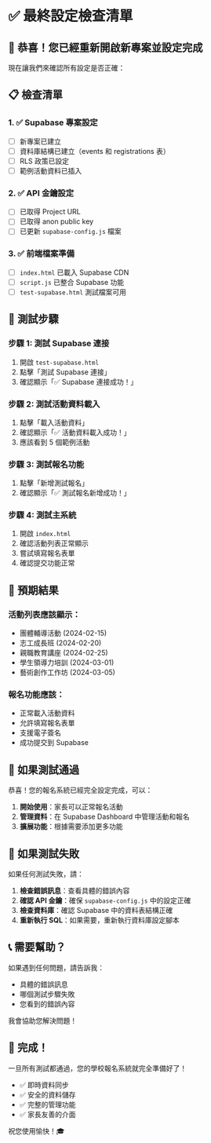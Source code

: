 # ✅ 最終設定檢查清單

## 🎉 恭喜！您已經重新開啟新專案並設定完成

現在讓我們來確認所有設定是否正確：

## 📋 檢查清單

### 1. ✅ Supabase 專案設定
- [ ] 新專案已建立
- [ ] 資料庫結構已建立（events 和 registrations 表）
- [ ] RLS 政策已設定
- [ ] 範例活動資料已插入

### 2. ✅ API 金鑰設定
- [ ] 已取得 Project URL
- [ ] 已取得 anon public key
- [ ] 已更新 `supabase-config.js` 檔案

### 3. ✅ 前端檔案準備
- [ ] `index.html` 已載入 Supabase CDN
- [ ] `script.js` 已整合 Supabase 功能
- [ ] `test-supabase.html` 測試檔案可用

## 🧪 測試步驟

### 步驟 1: 測試 Supabase 連接
1. 開啟 `test-supabase.html`
2. 點擊「測試 Supabase 連接」
3. 確認顯示「✅ Supabase 連接成功！」

### 步驟 2: 測試活動資料載入
1. 點擊「載入活動資料」
2. 確認顯示「✅ 活動資料載入成功！」
3. 應該看到 5 個範例活動

### 步驟 3: 測試報名功能
1. 點擊「新增測試報名」
2. 確認顯示「✅ 測試報名新增成功！」

### 步驟 4: 測試主系統
1. 開啟 `index.html`
2. 確認活動列表正常顯示
3. 嘗試填寫報名表單
4. 確認提交功能正常

## 🎯 預期結果

### 活動列表應該顯示：
- 團體輔導活動 (2024-02-15)
- 志工成長班 (2024-02-20)
- 親職教育講座 (2024-02-25)
- 學生領導力培訓 (2024-03-01)
- 藝術創作工作坊 (2024-03-05)

### 報名功能應該：
- 正常載入活動資料
- 允許填寫報名表單
- 支援電子簽名
- 成功提交到 Supabase

## 🚀 如果測試通過

恭喜！您的報名系統已經完全設定完成，可以：

1. **開始使用**：家長可以正常報名活動
2. **管理資料**：在 Supabase Dashboard 中管理活動和報名
3. **擴展功能**：根據需要添加更多功能

## 🔧 如果測試失敗

如果任何測試失敗，請：

1. **檢查錯誤訊息**：查看具體的錯誤內容
2. **確認 API 金鑰**：確保 `supabase-config.js` 中的設定正確
3. **檢查資料庫**：確認 Supabase 中的資料表結構正確
4. **重新執行 SQL**：如果需要，重新執行資料庫設定腳本

## 📞 需要幫助？

如果遇到任何問題，請告訴我：
- 具體的錯誤訊息
- 哪個測試步驟失敗
- 您看到的錯誤內容

我會協助您解決問題！

## 🎊 完成！

一旦所有測試都通過，您的學校報名系統就完全準備好了！

- ✅ 即時資料同步
- ✅ 安全的資料儲存
- ✅ 完整的管理功能
- ✅ 家長友善的介面

祝您使用愉快！🎓



